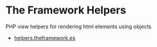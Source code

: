 # The Framework Helpers 
PHP view helpers for rendering html elements using objects
<ul>
    <li>
        <a href="http://helpers.theframework.es/" target="_blank">helpers.theframework.es</a>
    </li>
</ul>
